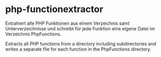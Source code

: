 # php-functionextractor
Extrahiert alle PHP Funktionen aus einem Verzeichnis samt Unterverzeichnisse und schreibt für jede Funktion eine eigene Datei im Verzeichnis PhpFunctions.

Extracts all PHP functions from a directory including subdirectories and writes a separate file for each function in the PhpFunctions directory.
